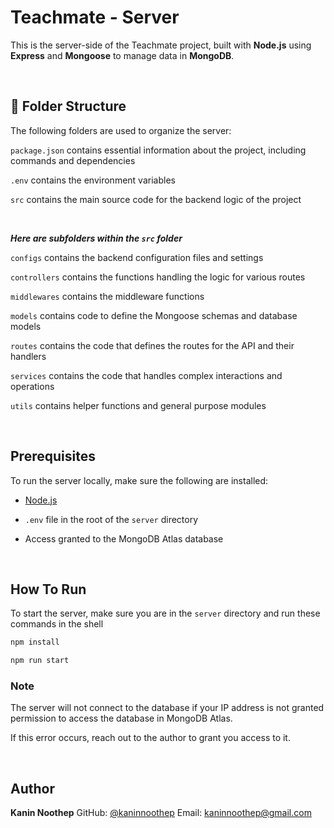 # Teachmate - Server

This is the server-side of the Teachmate project, built with **Node.js** using **Express** and **Mongoose** to manage data in **MongoDB**.

</br>

## 📁 Folder Structure

The following folders are used to organize the server:

`package.json` contains essential information about the project, including commands and dependencies

`.env` contains the environment variables

`src` contains the main source code for the backend logic of the project

</br>

**_Here are subfolders within the `src` folder_**

`configs` contains the backend configuration files and settings

`controllers` contains the functions handling the logic for various routes

`middlewares` contains the middleware functions

`models` contains code to define the Mongoose schemas and database models

`routes` contains the code that defines the routes for the API and their handlers

`services` contains the code that handles complex interactions and operations

`utils` contains helper functions and general purpose modules

</br>

## Prerequisites

To run the server locally, make sure the following are installed:

- [Node.js](https://nodejs.org/)
- `.env` file in the root of the `server` directory
- Access granted to the MongoDB Atlas database

  </br>

## How To Run

To start the server, make sure you are in the `server` directory and run these commands in the shell

```sh
npm install
```

```sh
npm run start
```

### Note

The server will not connect to the database if your IP address is not granted permission to access the database in MongoDB Atlas.

If this error occurs, reach out to the author to grant you access to it.

</br>

<!-- CONTACT -->

## Author

**Kanin Noothep**
GitHub: [@kaninnoothep](https://github.com/kaninnoothep)
Email: [kaninnoothep@gmail.com](mailto:kaninnoothep@gmail.com)

